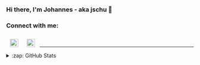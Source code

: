 ### Hi there, I'm Johannes - aka jschu 👋 

### Connect with me:

[<img align="left" alt="jschu | LinkedIn" width="22px" style="padding: 10px;" src="https://cdn.jsdelivr.net/npm/simple-icons@v3/icons/linkedin.svg" />][linkedin]
[<img align="left" alt="jschu | Stackoverflow" width="22px" style="padding: 10px;" src="https://cdn.jsdelivr.net/npm/simple-icons@v3/icons/stackoverflow.svg" />][stackoverflow]

<br />

---

<details>
  <summary>:zap: GitHub Stats</summary>
  <img align="left" alt="jschu's GitHub Stats" src="https://github-readme-stats.vercel.app/api?username=jschu&show_icons=true&hide_border=true" />
</details>

[linkedin]: https://www.linkedin.com/in/johannes-schumeth-621112219
[stackoverflow]: https://stackoverflow.com/users/14606720/jschu
